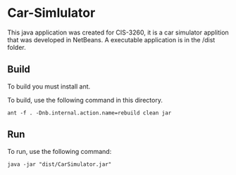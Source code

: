 # Car-Simlulator
This java application was created for CIS-3260, it is a car simulator applition that was developed in NetBeans. 
A executable application is in the /dist folder.

## Build

To build you must install ant.

To build, use the following command in this directory.

```
ant -f . -Dnb.internal.action.name=rebuild clean jar
```

## Run

To run, use the following command:
```
java -jar "dist/CarSimulator.jar"
```

